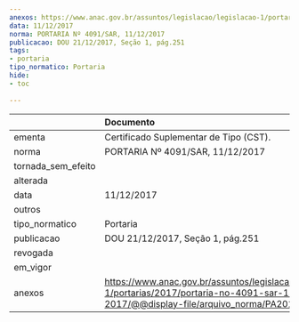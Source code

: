 ```yaml
---
anexos: https://www.anac.gov.br/assuntos/legislacao/legislacao-1/portarias/2017/portaria-no-4091-sar-11-12-2017/@@display-file/arquivo_norma/PA2017-4091.pdf
data: 11/12/2017
norma: PORTARIA Nº 4091/SAR, 11/12/2017
publicacao: DOU 21/12/2017, Seção 1, pág.251
tags:
- portaria
tipo_normatico: Portaria
hide: 
- toc 
 
---
```


|                    | Documento                                                                                                                                            |
|:-------------------|:-----------------------------------------------------------------------------------------------------------------------------------------------------|
| ementa             | Certificado Suplementar de Tipo (CST).                                                                                                               |
| norma              | PORTARIA Nº 4091/SAR, 11/12/2017                                                                                                                     |
| tornada_sem_efeito |                                                                                                                                                      |
| alterada           |                                                                                                                                                      |
| data               | 11/12/2017                                                                                                                                           |
| outros             |                                                                                                                                                      |
| tipo_normatico     | Portaria                                                                                                                                             |
| publicacao         | DOU 21/12/2017, Seção 1, pág.251                                                                                                                     |
| revogada           |                                                                                                                                                      |
| em_vigor           |                                                                                                                                                      |
| anexos             | https://www.anac.gov.br/assuntos/legislacao/legislacao-1/portarias/2017/portaria-no-4091-sar-11-12-2017/@@display-file/arquivo_norma/PA2017-4091.pdf |